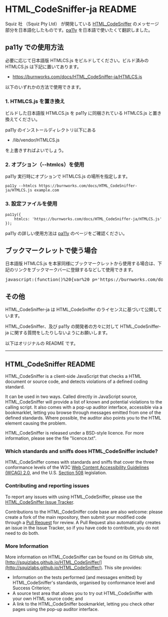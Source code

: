 # HTML_CodeSniffer-ja README

Squiz 社 （Squiz Pty Ltd） が開発している [HTML_CodeSniffer](https://github.com/squizlabs/HTML_CodeSniffer) のメッセージ部分を日本語化したものです。[pa11y](https://github.com/springernature/pa11y) を日本語で使いたくて翻訳しました。

## pa11y での使用方法

必要に応じて日本語版 HTMLCS.js をビルドしてください。ビルド済みの HTMLCS.js は下記に置いてあります。

- https://burnworks.com/docs/HTML_CodeSniffer-ja/HTMLCS.js

以下のいずれかの方法で使用できます。

### 1. HTMLCS.js を置き換え

ビルドした日本語版 HTMLCS.js を pa11y に同梱されている HTMLCS.js と置き換えてください。

pa11y のインストールディレクトリ以下にある

- /lib/vendor/HTMLCS.js

を上書きすればよいでしょう。

### 2. オプション（--htmlcs）を使用

pa11y 実行時にオプションで HTMLCS.js の場所を指定します。

    pa11y --htmlcs https://burnworks.com/docs/HTML_CodeSniffer-ja/HTMLCS.js example.com

### 3. 設定ファイルを使用

    pa11y({
        htmlcs: 'https://burnworks.com/docs/HTML_CodeSniffer-ja/HTMLCS.js'
    });

pa11y の詳しい使用方法は [pa11y](https://github.com/springernature/pa11y) のページをご確認ください。

## ブックマークレットで使う場合

日本語版 HTMLCS.js を本家同様にブックマークレットから使用する場合は、下記のリンクをブックマークバーに登録するなどして使用できます。
<pre>
javascript:(function()%20{var%20_p='https://burnworks.com/docs/HTML_CodeSniffer-ja/';var%20_i=function(s,cb)%20{var%20sc=document.createElement('script');sc.onload%20=%20function()%20{sc.onload%20=%20null;sc.onreadystatechange%20=%20null;cb.call(this);};sc.onreadystatechange%20=%20function(){if(/^(complete|loaded)$/.test(this.readyState)%20===%20true){sc.onreadystatechange%20=%20null;sc.onload();}};sc.src=s;if%20(document.head)%20{document.head.appendChild(sc);}%20else%20{document.getElementsByTagName('head')[0].appendChild(sc);}};%20var%20options={path:_p};_i(_p+'HTMLCS.js',function(){HTMLCSAuditor.run('WCAG2AA',null,options);});})();
</pre>

## その他

HTML_CodeSniffer-ja は HTML_CodeSniffer のライセンスに基づいて公開しています。

HTML_CodeSniffer、及び pa11y の開発者の方々に対して HTML_CodeSniffer-ja に関する質問をしたりしないようにお願いします。

以下はオリジナルの README です。

***

## HTML_CodeSniffer README

HTML_CodeSniffer is a client-side JavaScript that checks a HTML document or source code, and detects violations of a defined coding standard.

It can be used in two ways. Called directly in JavaScript source, HTML_CodeSniffer will provide a list of known and potential violations to the calling script. It also comes with a pop-up auditor interface, accessible via a bookmarklet, letting you browse through messages emitted from one of the defined standards. Where possible, the auditor also points you to the HTML element causing the problem.

HTML_CodeSniffer is released under a BSD-style licence. For more information, please see the file "licence.txt".

### Which standards and sniffs does HTML_CodeSniffer include?

HTML_CodeSniffer comes with standards and sniffs that cover the three conformance levels of the W3C [Web Content Accessibility Guidelines (WCAG) 2.0](http://www.w3.org/TR/WCAG20), and the U.S. [Section 508](http://section508.gov/index.cfm?fuseAction=stdsdoc) legislation.

### Contributing and reporting issues

To report any issues with using HTML_CodeSniffer, please use the [HTML_CodeSniffer Issue Tracker](http://github.com/squizlabs/HTML_CodeSniffer/issues).

Contributions to the HTML_CodeSniffer code base are also welcome: please create a fork of the main repository, then submit your modified code through a [Pull Request](http://help.github.com/send-pull-requests/) for review. A Pull Request also automatically creates an issue in the Issue Tracker, so if you have code to contribute, you do not need to do both.

### More Information

More information on HTML_CodeSniffer can be found on its GitHub site, [http://squizlabs.github.io/HTML_CodeSniffer/](http://squizlabs.github.io/HTML_CodeSniffer/). This site provides:

- Information on the tests performed (and messages emitted) by HTML_CodeSniffer's standards, organised by conformance level and Success Criterion;
- A source test area that allows you to try out HTML_CodeSniffer with your own HTML source code; and
- A link to the HTML_CodeSniffer bookmarklet, letting you check other pages using the pop-up auditor interface.
